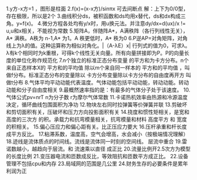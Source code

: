 1.y方-x方=1 ，图形是柱面
2.f(x)=(x-x方)/sinπx 可去间断点
 解：上下为0/0型，存在极限，所以是2个
3.曲线积分ds，被积函数和ds均用x替代，ds和dx构成三角。y=f(x)。
4.微分方程各处均有y/x时，用u换元法。并注意dy/dx=d(ux)/x != u,u和x相关，不能视为常数
5.矩阵A，伴随阵A*，A满秩阵（各行列线性无关），A* 满秩。A秩为 n-1,A* 为1。A  秩更低时，A* 秩为0
6.P逆AP=对角矩阵，对角线上为λ的值。这种运算称为相似对角化。|（A-λE）x| 行列式的值为0，可求λ。
  λ有k个相同时为k重根，可得k个线性无关向量。所有向量拼接即为P。P的向量长度的单位化称作规范化
7.n个独立的标准正态分布变量 的平方和为卡方分布。n个来自正态样本X的 平方和的平均值 除以m个来自同一样本的 平方和的平均值 ，叫做f分布。标准正态分布的变量除以 卡方分布变量除以卡方分布的自由度再开方 叫做t分布
8.气体平均平动动能代表温度。气体动能包括平动动能，转动动能。转动动能和分子自由度相关
9.最概然速率指的是：有最多的气体分子处于该速度。
10.气体公式pv=nrT n为分子数 r为摩尔气体常数
11.卡诺热机效率由热源和冷源温度决定，循环曲线包围面积为净功
12.物块左右同时拉弹簧等价弹簧并联
13.剪破坏和剪切面积有关，压破坏和压力方向投影面积有关
14.挠度和惯性矩相关，是宽和 高度的三次方 的积。承载力和抗弯模量相关，抗弯模量和材料 高度平方 和 宽度 的积相关。
15.偏心压应力和偏心距有关。比正压应力要大
16.压杆承重和杆长度成平方反比。
17.粘滞系数，温度高，空气会增高，水会减小（按极端情况理解）
18.迹线是流体质点的时间线。流线是流体同一时刻的空间线。 层流中重合
19.雷诺数越小，越趋向于层流。和 流速乘以直径 成正比
20.流量比例开2.5次方为模型的长度比例
21.变压器电流和匝数成反比，等效阻抗和匝数平方成正比。
22.设备管理不包括cpu和内存
23.局域网的范围是几公里
24.财务生存的必要条件是累年利润为正
